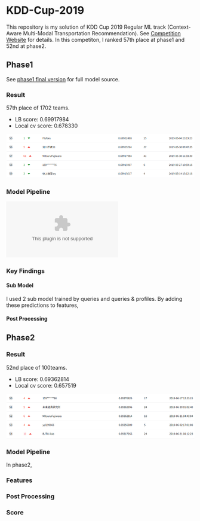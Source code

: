 # KDD-Cup-2019  
 This repository is my solution of KDD Cup 2019 Regular ML track
(Context-Aware Multi-Modal Transportation Recommendation).
See [Competition Website](https://dianshi.baidu.com/competition/29/rule)
for details.
In this competiton, I ranked 57th place at phase1 and 52nd at phase2.
## Phase1
See [phase1 final version](https://github.com/MitsuruFujiwara/KDD-Cup-2019/tree/7f538fd0785118cd6e8fd120023152872357023e) for full model source.
### Result
57th place of 1702 teams.
- LB score: 0.69917984
- Local cv score: 0.678330

![lb_phase1](img/lb_phase1.png)

### Model Pipeline
![phase1_model_pipeline](img/phase1_model_pipeline.eps)

### Key Findings
#### Sub Model
I used 2 sub model trained by queries and queries & profiles.
By adding these predictions to features,
#### Post Processing

## Phase2
### Result
52nd place of 100teams.
- LB score: 0.69362814
- Local cv score: 0.657519

![lb_phase2](img/lb_phase2.png)

### Model Pipeline
In phase2,
### Features

### Post Processing

### Score
